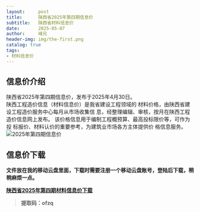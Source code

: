 ```yaml
---
layout:     post
title:      陕西省2025年第四期信息价
subtitle:   陕西省材料信息价
date:       2025-05-07
author:     峰兄
header-img: img/the-first.png
catalog: true
tags:
- 材料信息价
---
```

## 信息价介绍 ##
  陕西省2025年第四期信息价，发布于2025年4月30日。  
  陕西工程造价信息（材料信息价）是我省建设工程领域的
材料价格，由陕西省建设工程造价服务中心每月从市场收集信
息，经整理编辑、审核，按月在陕西工程造价信息网上发布。
该价格信息用于编制工程概预算、最高投标限价等，可作为投
标报价、材料认价的重要参考，为建筑业市场各方主体提供价
格信息服务。  
![**2025年第四期信息价**](https://pic1.imgdb.cn/item/681af5da58cb8da5c8e203fd.jpg)

## 信息价下载 ##
**文件放在我的移动云盘里面，下载时需要注册一个移动云盘账号，登陆后下载，稍稍麻烦一点。**   

  
[**陕西省2025年第四期材料信息价下载**](https://caiyun.139.com/m/i?2nc6q5zCn8Dwa) 

> **提取码：ofzq**



